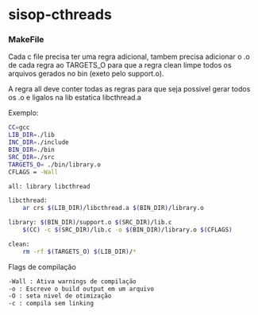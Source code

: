# sisop-cthreads

### MakeFile
Cada c file precisa ter uma regra adicional, tambem precisa adicionar o .o de cada regra ao TARGETS_O para que a regra clean limpe todos os arquivos gerados no bin (exeto pelo support.o).

A regra all deve conter todas as regras para que seja possivel gerar todos os .o e ligalos na lib estatica libcthread.a

Exemplo:
```sh
CC=gcc
LIB_DIR=./lib
INC_DIR=./include
BIN_DIR=./bin
SRC_DIR=./src
TARGETS_O= ./bin/library.o
CFLAGS = -Wall

all: library libcthread

libcthread:
	ar crs $(LIB_DIR)/libcthread.a $(BIN_DIR)/library.o

library: $(BIN_DIR)/support.o $(SRC_DIR)/lib.c
	$(CC) -c $(SRC_DIR)/lib.c -o $(BIN_DIR)/library.o $(CFLAGS)

clean:
	rm -rf $(TARGETS_O) $(LIB_DIR)/*
```


Flags de compilação
```sh
-Wall : Ativa warnings de compilação
-o : Escreve o build output em um arquivo
-O : seta nivel de otimização
-c : compila sem linking
```
